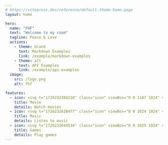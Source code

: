 ```yaml
---
# https://vitepress.dev/reference/default-theme-home-page
layout: home

hero:
  name: "FHF"
  text: "Welcome to my room"
  tagline: Peace & Love
  actions:
    - theme: brand
      text: Markdown Examples
      link: /example/markdown-examples
    - theme: alt
      text: API Examples
      link: /example/api-examples
  image:
    src: /logo.png
    alt: fhf

features:
  - icon: <svg t="1726232384218" class="icon" viewBox="0 0 1187 1024" version="1.1" xmlns="http://www.w3.org/2000/svg" p-id="1250" width="30" height="30"><path d="M1167.743391 286.203444c-36.875858-158.830907-122.078174-210.050796-186.112506-223.978098l-0.852402-0.179951c-125.795594-25.94617-255.843726-39.186814-385.011044-39.158401-129.157846 0-259.21545 13.264322-385.001572 39.238905l-0.852402 0.184688c-54.212768 11.895744-101.128027 44.4575-134.977858 93.669509C42.061303 203.752493 28.673856 255.403319 23.114301 290.238147c-21.651011 135.446679-5.39381 325.584417 36.165523 484.803641 12.511367 47.938142 35.852975 93.622154 65.379234 128.854769 36.871122 43.946059 81.825857 70.616771 130.715847 77.469136a2730.726651 2730.726651 0 0 0 340.515659 21.423704 2730.712444 2730.712444 0 0 0 339.743761-21.404762l0.776633-0.104182c85.647459-12.052017 154.289499-83.203907 194.811743-202.22764l1.396992-4.740303c34.366008-138.785253 67.150336-349.674245 35.123698-488.109066z m-406.183762 303.308312c-64.673634 48.108622-127.566696 100.379807-184.597125 146.897279-17.772582 14.500305-36.795353 21.120627-55.889158 19.254814-48.274367-5.412753-79.604876-53.777095-83.601695-95.914168-8.462458-96.387725-10.858654-192.903309-6.426164-289.575168 2.102592-42.539596 33.688821-92.935496 86.168372-99.461107 19.752049-2.192567 39.759818 3.608502 58.380066 16.863353 60.165375 42.752696 123.754564 92.518767 186.775486 140.589504 28.593352 21.911467 45.234133 51.352485 44.902644 81.451747-0.260456 30.113469-17.403208 58.702085-45.712426 79.893746z" fill="#FF5C6C" p-id="1251"></path></svg>
    title: Movie
    details: Watch movies
  - icon: <svg t="1726232628477" class="icon" viewBox="0 0 1024 1024" version="1.1" xmlns="http://www.w3.org/2000/svg" p-id="1867" width="30" height="30"><path d="M915.447905 625.906846c-21.058783 120.022514-80.649107 209.329075-173.335273 264.60079-91.455747 55.267668-216.015431 76.508585-338.510924 60.537423-123.555921-17.270387-213.781249-75.298403-267.174957-169.429502-53.587984-92.714498-70.344348-221.540174-51.394277-347.516458C113.044743 247.68253 231.1083 133.379036 413.87004 113.558767c27.352538-3.258182 54.227478 14.526229 59.578181 40.118134 5.383083 25.575715-12.012775 49.641739-38.478925 53.446324-137.653123 18.379383-233.593423 111.636237-257.768727 251.503305-33.427731 194.26049 62.812079 373.039557 249.912664 399.024063 189.241676 29.076743 364.628996-71.659763 395.887305-253.858909 14.012206-73.327304 6.718735-148.674277-22.564427-215.031905-10.418087-23.41034 0.910672-51.973059 25.421913-64.40272 24.535526-12.41347 52.446609-3.897676 62.257581 19.747415 35.69834 85.967431 44.064379 185.688032 27.3323 281.802372z" fill="#FF5C6C" p-id="1868"></path><path d="M767.54264 83.798008c-20.079304-33.116079-54.000822-41.619731-74.331067-21.746846a1388.309249 1388.309249 0 0 1-122.042182 104.221344c-16.80898 12.874877-24.195542 36.386403-19.508616 59.821028a923.66419 923.66419 0 0 1 18.007019 165.879905c-14.076964-4.966198-29.064601-7.346087-44.529834-6.985866-79.402498 4.063621-140.846545 66.256443-152.179351 137.653123-10.389755 71.501913 29.789091 147.702893 104.771794 172.376031 70.194593 22.916553 154.033075-26.753518 176.593455-117.424063a72.623051 72.623051 0 0 0 4.209328-15.461186 1012.080316 1012.080316 0 0 0-0.445218-310.441992 1449.765439 1449.765439 0 0 0 103.112348-73.922277c22.880126-17.610372 26.44996-60.921929 6.342324-93.969201z" fill="#FF5C6C" p-id="1869"></path></svg>
    title: Music
    details: Listen to music
  - icon: <svg t="1726232644534" class="icon" viewBox="0 0 1025 1024" version="1.1" xmlns="http://www.w3.org/2000/svg" p-id="2023" width="30" height="30"><path d="M818.422854 446.712393c-38.144515 4.443744-77.221769-1.470387-111.859351-17.082551-28.303923-13.217187-67.568539-38.160808-89.758749-94.072154-10.300852-26.992387-16.870751-55.080436-18.235237-83.901642-2.859311-34.771994-11.636826-94.218786-52.103005-104.161205-1.735138 0.28919-4.871419 0.904227-10.455629 2.289078-30.939214 7.726657-47.349705 16.31681-58.546638 28.723452-13.595984 14.976763-26.682832 45.333524-14.769035 101.949515 11.836408 58.28596 39.838922 110.038678 75.071176 157.636843 12.268156 16.805581 4.39894 40.804245-15.359634 54.481691-19.856328 13.648934-45.45979 12.993166-59.430498-2.19947C417.394271 439.784062 377.860831 384.174125 355.743936 318.976126c-39.818556-107.623334 8.451668-202.204625 161.962467-241.892842 23.778716-5.893765 52.665092-10.805916 82.329427-6.598411 1.445948 0.240312 2.895969 0.480625 4.329698 0.729084 109.032625 23.273653 110.23826 111.020294 107.892159 169.872413l-0.048877 0.794253c-1.893988 23.208483 0.50099 46.335505 6.195174 68.827125 6.757261 25.766386 21.216741 44.27452 41.484451 54.37579 16.573415 8.227648 34.328027 9.608426 45.81415 8.223575 60.737962-7.189009 91.844172-56.611919 86.109257-104.894362-2.969285-20.552827 20.634289-38.083419 53.638561-36.82076 33.008345 1.226001 60.391749 20.996794 60.399895 41.728837-2.350175 99.778557-90.007207 161.237457-187.427444 173.391565z" fill="#5CC1FF" p-id="2024"></path><path d="M282.570822 542.548197c-43.793895 0-79.425312 35.631417-79.425312 79.425312s35.631417 79.425312 79.425312 79.425312 79.425312-35.631417 79.425312-79.425312-35.631417-79.425312-79.425312-79.425312z" fill="#5CC1FF" p-id="2025"></path><path d="M886.231705 654.207966c-16.463442-55.605865-55.088582-101.399648-110.91032-127.434858a39.623048 39.623048 0 0 0-7.388591-4.158628 3070.02455 3070.02455 0 0 0-149.82465-59.874466 3176.096036 3176.096036 0 0 0-206.489519-68.28133 47.32934 47.32934 0 0 0-12.003405-1.845111c-0.847203-0.252532-1.68626-0.509137-2.525318-0.745376-64.749958-18.748447-139.568602-10.924035-207.316356 22.524204-67.784412 33.350485-119.659324 87.974734-144.334121 150.802193-24.605554 62.297956-21.505931 130.448947 5.730841 186.677995 29.464754 60.82757 81.099353 99.990358 143.22624 113.329737 60.428407 12.883193 123.67132 4.920296 180.983811-22.344988 1.902134-0.757595 11.644973-4.366356 22.271672-3.987558 8.565714 0.28919 18.414453 2.720826 26.788732 18.056021 26.853902 51.508333 72.997971 89.506217 128.257624 109.313668 51.023635 18.18636 108.071375 15.86877 163.241418-5.950789 63.727612-25.330565 119.190918-74.134364 150.7859-133.316404 28.540162-53.870727 36.584521-115.040437 19.506042-172.76431zM375.616556 842.747365c0.256605-0.122193 0.505064-0.252532 0.765742-0.382871 0.228093-0.101827 0.452113-0.228093 0.680206-0.333994-0.012219 0-0.488771 0.285117-1.445948 0.716865z m-93.045734-80.25215c-77.482447 0-140.521706-63.039259-140.521706-140.521706s63.039259-140.521706 140.521706-140.521706 140.521706 63.039259 140.521706 140.521706-63.039259 140.521706-140.521706 140.521706z m359.45045 99.790777c-73.674105 0-133.393793-59.719688-133.393793-133.393794s59.719688-133.393793 133.393793-133.393793 133.393793 59.719688 133.393794 133.393793-59.719688 133.393793-133.393794 133.393794z" fill="#5CC1FF" p-id="2026"></path></svg>
    title: Games
    details: Play games
---
```


<style>
:root {
  --vp-home-hero-name-color: transparent;
  --vp-home-hero-name-background: -webkit-linear-gradient(120deg, #bd34fe 30%, #41d1ff);

  --vp-home-hero-image-background-image: linear-gradient(-45deg, #bd34fe 50%, #47caff 50%);
  --vp-home-hero-image-filter: blur(44px);
}

@media (min-width: 640px) {
  :root {
    --vp-home-hero-image-filter: blur(56px);
  }
}

@media (min-width: 960px) {
  :root {
    --vp-home-hero-image-filter: blur(68px);
  }
}
</style>
